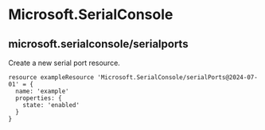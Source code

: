 # Microsoft.SerialConsole

## microsoft.serialconsole/serialports

Create a new serial port resource.
```bicep
resource exampleResource 'Microsoft.SerialConsole/serialPorts@2024-07-01' = {
  name: 'example'
  properties: {
    state: 'enabled'
  }
}
```

